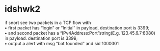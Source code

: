 # idshwk2
if snort see two packets in a TCP flow with  
• first packet has “login” or “Initial” in payload, destination port is 3399;  
• and second packet has a “IPv4Address:Port”string(E.g. 123.45.6.7:8080) in payload. destination port is 3399;  
• output a alert with msg “bot founded” and sid 1000001
